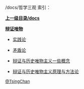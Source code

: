 /docs/哲学三观 索引：


**[上一级目录/docs](/docs/index.md)**

**[辩证唯物](/docs/哲学三观/辩证唯物/index.md)**

- [实践论](/docs/哲学三观/实践论.md)

- [矛盾论](/docs/哲学三观/矛盾论.md)

- [辩证与历史唯物主义一些概念](/docs/哲学三观/辩证与历史唯物主义一些概念.md)

- [辩证与历史唯物主义原理与方法论](/docs/哲学三观/辩证与历史唯物主义原理与方法论.md)


<font size=2 color='grey'> [@TsingChan](http://www.9ong.com/) </font>